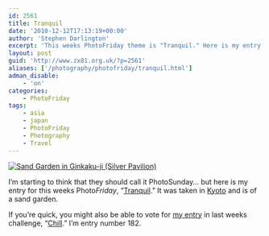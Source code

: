 ```yaml
---
id: 2561
title: Tranquil
date: '2010-12-12T17:13:19+00:00'
author: 'Stephen Darlington'
excerpt: 'This weeks PhotoFriday theme is "Tranquil." Here is my entry.'
layout: post
guid: 'http://www.zx81.org.uk/?p=2561'
aliases: ['/photography/photofriday/tranquil.html']
adman_disable:
    - 'on'
categories:
    - PhotoFriday
tags:
    - asia
    - japan
    - PhotoFriday
    - Photography
    - Travel
---
```


[![Sand Garden in Ginkaku-ji (Silver Pavilion)](https://i0.wp.com/farm5.staticflickr.com/4128/5093755379_d2015369ab.jpg?resize=500%2C333)](http://www.flickr.com/photos/stephendarlington/5093755379/ "Sand Garden in Ginkaku-ji (Silver Pavilion) by stephendarlington, on Flickr")

I’m starting to think that they should call it PhotoSunday… but here is my entry for this weeks Photo*Friday*, “[Tranquil](http://www.photofriday.com/archives/challenge/001040.php).” It was taken in [Kyoto](/travel/japan-kyoto.html) and is of a sand garden.

If you’re quick, you might also be able to vote for [my entry](/photography/photofriday/chill.html) in last weeks challenge, “[Chill](http://www.photofriday.com/linkviewer.php?id=1038).” I’m entry number 182.